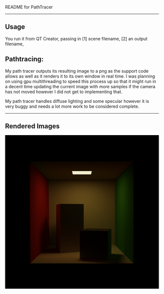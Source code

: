 README for PathTracer

----------------------------------------------------------------------
Usage
----------------------------------------------------------------------
You run it from QT Creator, passing in 
	[1] scene filename, 
	[2] an output filename,



Pathtracing:
------
My path tracer outputs its resulting image to a png as the support code allows as well as it renders it to its own window in real time. I was planning on using gpu multithreading to speed this process up so that it might run in a decent time updating the current image with more samples if the camera has not moved however I did not get to implementing that. 

My path tracer handles diffuse lighting and some specular however it is very buggy and needs a lot more work to be
considered complete.



----------------------------------------------------------------------
Rendered Images
----------------------------------------------------------------------


<img src="./Rendered Images/output500S.PNG"
     alt="Original with 500 samples">


<img src="./Rendered Images/capturee2.PNG"
     alt="">